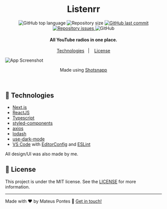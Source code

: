 <h1 align="center">
    Listenrr
</h1>

<p align="center">
  <img alt="GitHub top language" src="https://img.shields.io/github/languages/top/mateuspntx/listenrr.svg">

  <img alt="Repository size" src="https://img.shields.io/github/repo-size/mateuspntx/listenrr.svg">
  <a href="https://github.com/mateuspntx/listenrr/commits/master">
    <img alt="GitHub last commit" src="https://img.shields.io/github/last-commit/mateuspntx/listenrr.svg">
  </a>

  <a href="https://github.com/mateuspntx/listenrr/issues">
    <img alt="Repository issues" src="https://img.shields.io/github/issues/mateuspntx/listenrr.svg">
  </a>

  <img alt="GitHub" src="https://img.shields.io/github/license/mateuspntx/listenrr.svg">
</p>

<h4 align="center">
  All YouTube radios in one place.
</h4>

<p align="center">
  <a href="#rocket-technologies">Technologies</a>&nbsp;&nbsp;&nbsp;|&nbsp;&nbsp;&nbsp;
  <a href="#memo-license">License</a>
</p>

![App Screenshot](https://i.imgur.com/N0i7EGz.png)

<p align="center">Made using <a href="https://app.shotsnapp.com/">Shotsnapp<a></p>

<br>

## :rocket: Technologies

- [Next.js](https://nextjs.org/)
- [ReactJS](https://reactjs.org/)
- [Typescript][ts]
- [styled-components](https://www.styled-components.com/)
- [axios](https://github.com/axios/axios)
- [lodash](https://lodash.com/)
- [use-dark-mode](https://github.com/donavon/use-dark-mode)
- [VS Code][vscode] with [EditorConfig][vceditconfig] and [ESLint][vceslint]

All design/UI was also made by me.

## :memo: License

This project is under the MIT license. See the [LICENSE](https://github.com/mateuspntx/listenrr/blob/master/LICENSE) for more information.

---

Made with ♥ by Mateus Pontes :wave: [Get in touch!](https://www.linkedin.com/in/mateuspntx/)

[ts]: https://www.typescriptlang.org
[vscode]: https://code.visualstudio.com/
[yarn]: https://yarnpkg.com/
[vceditconfig]: https://marketplace.visualstudio.com/items?itemName=EditorConfig.EditorConfig
[vceslint]: https://marketplace.visualstudio.com/items?itemName=dbaeumer.vscode-eslint
